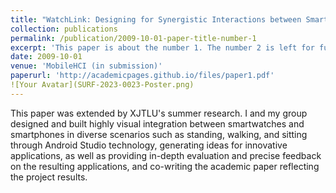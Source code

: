 ```yaml
---
title: "WatchLink: Designing for Synergistic Interactions between Smartwatches and Smartphones"
collection: publications
permalink: /publication/2009-10-01-paper-title-number-1
excerpt: 'This paper is about the number 1. The number 2 is left for future work.'
date: 2009-10-01
venue: 'MobileHCI (in submission)'
paperurl: 'http://academicpages.github.io/files/paper1.pdf'
![Your Avatar](SURF-2023-0023-Poster.png)
---
```


This paper was extended by XJTLU's summer research.
I and my group designed and built highly visual integration between smartwatches and smartphones in diverse scenarios such as standing, walking, and sitting through Android Studio technology, generating ideas for innovative applications, as well as providing in-depth evaluation and precise feedback on the resulting applications, and co-writing the academic paper reflecting the project results. 
